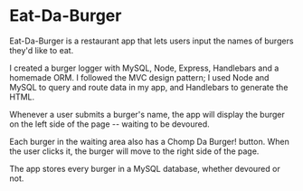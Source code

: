# Eat-Da-Burger
Eat-Da-Burger is a restaurant app that lets users input the names of burgers they'd like to eat. 

I created a burger logger with MySQL, Node, Express, Handlebars and a homemade ORM. I followed the MVC design pattern; I used Node and MySQL to query and route data in my app, and Handlebars to generate the HTML.

Whenever a user submits a burger's name, the app will display the burger on the left side of the page -- waiting to be devoured.

Each burger in the waiting area also has a Chomp Da Burger! button. When the user clicks it, the burger will move to the right side of the page.

The app stores every burger in a MySQL database, whether devoured or not.
